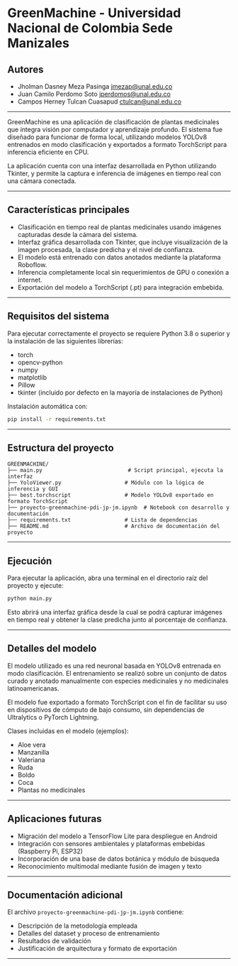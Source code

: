 # GreenMachine - Universidad Nacional de Colombia Sede Manizales

## Autores
- Jholman Dasney Meza Pasinga  jmezap@unal.edu.co
- Juan Camilo Perdomo Soto  jperdomos@unal.edu.co
- Campos Herney Tulcan Cuasapud  ctulcan@unal.edu.co

---

GreenMachine es una aplicación de clasificación de plantas medicinales que integra visión por computador y aprendizaje profundo. El sistema fue diseñado para funcionar de forma local, utilizando modelos YOLOv8 entrenados en modo clasificación y exportados a formato TorchScript para inferencia eficiente en CPU.

La aplicación cuenta con una interfaz desarrollada en Python utilizando Tkinter, y permite la captura e inferencia de imágenes en tiempo real con una cámara conectada.

---

## Características principales

- Clasificación en tiempo real de plantas medicinales usando imágenes capturadas desde la cámara del sistema.
- Interfaz gráfica desarrollada con Tkinter, que incluye visualización de la imagen procesada, la clase predicha y el nivel de confianza.
- El modelo está entrenado con datos anotados mediante la plataforma Roboflow.
- Inferencia completamente local sin requerimientos de GPU o conexión a internet.
- Exportación del modelo a TorchScript (.pt) para integración embebida.

---

## Requisitos del sistema

Para ejecutar correctamente el proyecto se requiere Python 3.8 o superior y la instalación de las siguientes librerías:

- torch
- opencv-python
- numpy
- matplotlib
- Pillow
- tkinter (incluido por defecto en la mayoría de instalaciones de Python)

Instalación automática con:

```bash
pip install -r requirements.txt
```

---

## Estructura del proyecto

```
GREENMACHINE/
├── main.py                           # Script principal, ejecuta la interfaz
├── YoloViewer.py                    # Módulo con la lógica de inferencia y GUI
├── best.torchscript                 # Modelo YOLOv8 exportado en formato TorchScript
├── proyecto-greenmachine-pdi-jp-jm.ipynb  # Notebook con desarrollo y documentación
├── requirements.txt                 # Lista de dependencias
├── README.md                        # Archivo de documentación del proyecto
```

---

## Ejecución

Para ejecutar la aplicación, abra una terminal en el directorio raíz del proyecto y ejecute:

```bash
python main.py
```

Esto abrirá una interfaz gráfica desde la cual se podrá capturar imágenes en tiempo real y obtener la clase predicha junto al porcentaje de confianza.

---

## Detalles del modelo

El modelo utilizado es una red neuronal basada en YOLOv8 entrenada en modo clasificación. El entrenamiento se realizó sobre un conjunto de datos curado y anotado manualmente con especies medicinales y no medicinales latinoamericanas.

El modelo fue exportado a formato TorchScript con el fin de facilitar su uso en dispositivos de cómputo de bajo consumo, sin dependencias de Ultralytics o PyTorch Lightning.

Clases incluidas en el modelo (ejemplos):

- Aloe vera
- Manzanilla
- Valeriana
- Ruda
- Boldo
- Coca
- Plantas no medicinales

---

## Aplicaciones futuras

- Migración del modelo a TensorFlow Lite para despliegue en Android
- Integración con sensores ambientales y plataformas embebidas (Raspberry Pi, ESP32)
- Incorporación de una base de datos botánica y módulo de búsqueda
- Reconocimiento multimodal mediante fusión de imagen y texto

---

## Documentación adicional

El archivo `proyecto-greenmachine-pdi-jp-jm.ipynb` contiene:

- Descripción de la metodología empleada
- Detalles del dataset y proceso de entrenamiento
- Resultados de validación
- Justificación de arquitectura y formato de exportación

---

